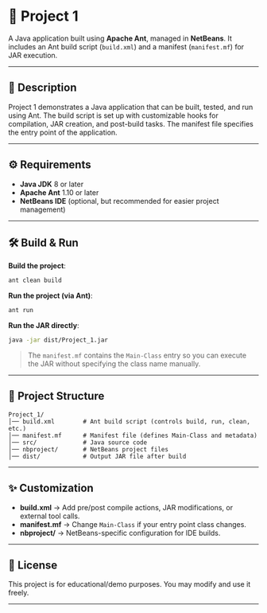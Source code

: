 
# 📌 Project 1

A Java application built using **Apache Ant**, managed in **NetBeans**.
It includes an Ant build script (`build.xml`) and a manifest (`manifest.mf`) for JAR execution.

---

## 📜 Description

Project 1 demonstrates a Java application that can be built, tested, and run using Ant.
The build script is set up with customizable hooks for compilation, JAR creation, and post-build tasks.
The manifest file specifies the entry point of the application.

---

## ⚙️ Requirements

* **Java JDK** 8 or later
* **Apache Ant** 1.10 or later
* **NetBeans IDE** (optional, but recommended for easier project management)

---

## 🛠️ Build & Run

**Build the project**:

```sh
ant clean build
```

**Run the project (via Ant)**:

```sh
ant run
```

**Run the JAR directly**:

```sh
java -jar dist/Project_1.jar
```

> The `manifest.mf` contains the `Main-Class` entry so you can execute the JAR without specifying the class name manually.

---

## 📂 Project Structure

```
Project_1/
│── build.xml        # Ant build script (controls build, run, clean, etc.)
│── manifest.mf      # Manifest file (defines Main-Class and metadata)
│── src/             # Java source code
│── nbproject/       # NetBeans project files
│── dist/            # Output JAR file after build
```

---

## ✨ Customization

* **build.xml** → Add pre/post compile actions, JAR modifications, or external tool calls.
* **manifest.mf** → Change `Main-Class` if your entry point class changes.
* **nbproject/** → NetBeans-specific configuration for IDE builds.

---

## 📄 License

This project is for educational/demo purposes.
You may modify and use it freely.

---


